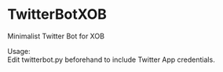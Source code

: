 # TwitterBotXOB
Minimalist Twitter Bot for XOB

Usage:  
Edit twitterbot.py beforehand to include Twitter App credentials.
